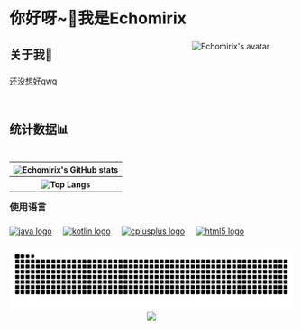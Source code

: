 <h1 align="left">你好呀~👋我是Echomirix</h1>

###

<img align="right" alt="Echomirix's avatar" width="180" height="180" src="https://avatars.githubusercontent.com/u/139743802" />

<h2 align="left">关于我📄</h2>

###

还没想好qwq

<br>

###

<h2 align="left">统计数据📊</h2>

###

<table align="right">
  <tr>
    <th> <img align="center" alt="Echomirix's GitHub stats" src="https://github-readme-stats.vercel.app/api?username=travellerrr&show_icons=true&locale=cn&hide_border=true" /> </th>
  </tr>
  <tr />
  <tr>
    <th> <img align="center" alt="Top Langs" src="https://github-readme-stats.vercel.app/api/top-langs/?username=Travellerrr&show_icons=true&locale=cn&hide_border=true" />  </th>
  </tr>
</table>

###

<h3 align="left">使用语言</h3>

###

<div align="left">
  <a href="https://www.java.com/"><img src="https://cdn.jsdelivr.net/gh/devicons/devicon/icons/java/java-original.svg" height="40" alt="java logo" /></a>
  <img width="12" />
  <a href="https://kotlinlang.org/"><img src="https://cdn.jsdelivr.net/gh/devicons/devicon/icons/kotlin/kotlin-original.svg" height="40" alt="kotlin logo" /></a>
  <img width="12" />
  <a href="https://gcc.gnu.org/"><img src="https://cdn.jsdelivr.net/gh/devicons/devicon/icons/cplusplus/cplusplus-original.svg" height="40" alt="cplusplus logo" /></a>
  <img width="12" />
  <a href="https://www.w3school.com.cn/html/html5_intro.asp"><img src="https://cdn.jsdelivr.net/gh/devicons/devicon/icons/html5/html5-original.svg" height="40" alt="html5 logo" /></a>
</div>


<!--###
<h3 align="left">使用技术</h3>

###

<div align="left">
  <a href="https://www.arduino.cc/"><img src="https://cdn.jsdelivr.net/gh/devicons/devicon/icons/arduino/arduino-original.svg" height="40" alt="arduino logo" /></a>
  <img width="12" />
  <a href="https://www.mysql.com/"><img src="https://cdn.jsdelivr.net/gh/devicons/devicon/icons/mysql/mysql-original.svg" height="40" alt="mysql logo" /></a>
  <img width="12" />
  <a href="https://www.docker.com/"><img src="https://cdn.jsdelivr.net/gh/devicons/devicon/icons/docker/docker-original.svg" height="40" alt="docker logo" /></a>
  <img width="12" />
  <a href="https://nginx.org/"><img src="https://cdn.jsdelivr.net/gh/devicons/devicon/icons/nginx/nginx-original.svg" height="40" alt="nginx logo" /></a>
  <img width="12" />
  <a href="https://www.centos.org/"><img src="https://cdn.jsdelivr.net/gh/devicons/devicon/icons/centos/centos-original.svg" height="40" alt="centos logo" /></a>
</div>
-->
###

<img src="https://raw.githubusercontent.com/Travellerrr/Travellerrr/output/github-snake.svg" alt="animation" />

<div align="center">
  <img src="https://profile-counter.glitch.me/Travellerrr/count.svg?"   />  
</div>
